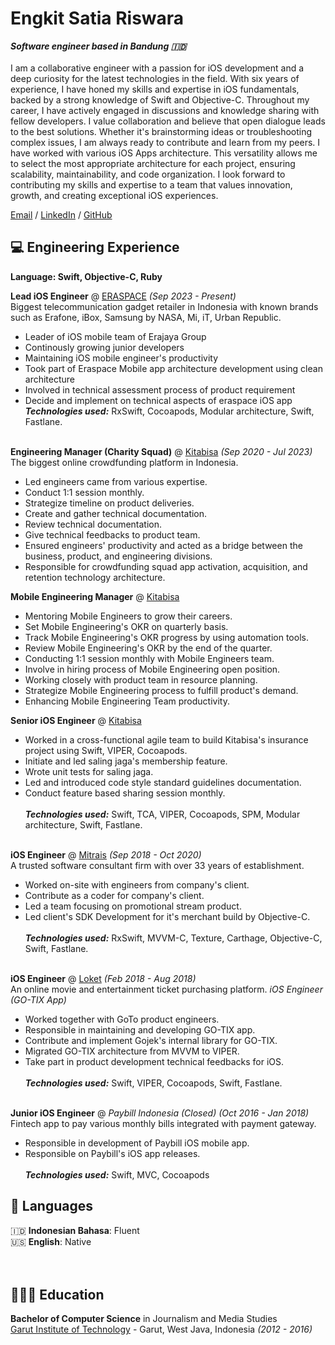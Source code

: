 # Engkit Satia Riswara

**_Software engineer based in Bandung 🇮🇩_** <br><br>
I am a collaborative engineer with a passion for iOS
development and a deep curiosity for the latest
technologies in the field. With six years of experience,
I have honed my skills and expertise in iOS
fundamentals, backed by a strong knowledge of Swift
and Objective-C.
Throughout my career, I have actively engaged in
discussions and knowledge sharing with fellow
developers. I value collaboration and believe that open
dialogue leads to the best solutions. Whether it's
brainstorming ideas or troubleshooting complex
issues, I am always ready to contribute and learn from
my peers.
I have worked with various iOS Apps architecture. This
versatility allows me to select the most appropriate
architecture for each project, ensuring scalability,
maintainability, and code organization.
I look forward to contributing my skills and expertise
to a team that values innovation, growth, and creating
exceptional iOS experiences.

[Email](mailto:engkidsr@gmail.com) / [LinkedIn](https://www.linkedin.com/in/engkit-satia-riswara-11a669131/) / [GitHub](https://github.com/engkid/)

## 💻 Engineering Experience
**Language: Swift, Objective-C, Ruby**

**Lead iOS Engineer** @ [ERASPACE](https://apps.apple.com/id/app/eraspace/id1534301787) _(Sep 2023 - Present)_ <br>
Biggest telecommunication gadget retailer in Indonesia with known brands such as Erafone, iBox, Samsung by NASA, Mi, iT, Urban Republic.
  - Leader of iOS mobile team of Erajaya Group
  - Continously growing junior developers
  - Maintaining iOS mobile engineer's productivity
  - Took part of Eraspace Mobile app architecture development using clean architecture
  - Involved in technical assessment process of product requirement
  - Decide and implement on technical aspects of eraspace iOS app <br>
**_Technologies used:_** RxSwift, Cocoapods, Modular architecture, Swift, Fastlane.
<br><br>

**Engineering Manager (Charity Squad)** @ [Kitabisa](https://apps.apple.com/id/app/kitabisa-donasi-zakat-wakaf/id1458307938) _(Sep 2020 - Jul 2023)_ <br>
The biggest online crowdfunding platform in Indonesia.
  - Led engineers came from various expertise.
  - Conduct 1:1 session monthly.
  - Strategize timeline on product deliveries.
  - Create and gather technical documentation.
  - Review technical documentation.
  - Give technical feedbacks to product team.
  - Ensured engineers' productivity and acted as a bridge between the business, product, and engineering divisions.
  - Responsible for crowdfunding squad app activation, acquisition, and retention technology architecture.

  **Mobile Engineering Manager** @ [Kitabisa](https://apps.apple.com/id/app/kitabisa-donasi-zakat-wakaf/id1458307938) <br>
  - Mentoring Mobile Engineers to grow their careers.
  - Set Mobile Engineering's OKR on quarterly basis.
  - Track Mobile Engineering's OKR progress by using automation tools.
  - Review Mobile Engineering's OKR by the end of the quarter.
  - Conducting 1:1 session monthly with Mobile Engineers team.
  - Involve in hiring process of Mobile Engineering open position.
  - Working closely with product team in resource planning.
  - Strategize Mobile Engineering process to fulfill product's demand.
  - Enhancing Mobile Engineering Team productivity.
  
  **Senior iOS Engineer** @ [Kitabisa](https://apps.apple.com/id/app/kitabisa-donasi-zakat-wakaf/id1458307938) <br>
  - Worked in a cross-functional agile team to build Kitabisa's insurance project using Swift, VIPER, Cocoapods.
  - Initiate and led saling jaga's membership feature.
  - Wrote unit tests for saling jaga.
  - Led and introduced code style standard guidelines documentation.
  - Conduct feature based sharing session monthly. <br><br>
**_Technologies used:_** Swift, TCA, VIPER, Cocoapods, SPM, Modular architecture, Swift, Fastlane.
  <br><br>

**iOS Engineer** @ [Mitrais](https://www.mitrais.com/) _(Sep 2018 - Oct 2020)_ <br>
A trusted software consultant firm with over 33 years of establishment.
  - Worked on-site with engineers from company's client.
  - Contribute as a coder for company's client.
  - Led a team focusing on promotional stream product.
  - Led client's SDK Development for it's merchant build by Objective-C. <br><br>
**_Technologies used:_** RxSwift, MVVM-C, Texture, Carthage, Objective-C, Swift, Fastlane.
  <br><br>

**iOS Engineer** @ [Loket](https://apps.apple.com/id/app/loket-x/id6470000434) _(Feb 2018 - Aug 2018)_ <br>
An online movie and entertainment ticket purchasing platform.
_iOS Engineer (GO-TIX App)_
  - Worked together with GoTo product engineers.
  - Responsible in maintaining and developing GO-TIX app.
  - Contribute and implement Gojek's internal library for GO-TIX.
  - Migrated GO-TIX architecture from MVVM to VIPER.
  - Take part in product development technical feedbacks for iOS. <br><br>
**_Technologies used:_** Swift, VIPER, Cocoapods, Swift, Fastlane.
<br><br>
    
**Junior iOS Engineer** @ _Paybill Indonesia (Closed)_ _(Oct 2016 - Jan 2018)_ <br>
Fintech app to pay various monthly bills integrated with payment gateway.
  - Responsible in development of Paybill iOS mobile app.
  - Responsible on Paybill's iOS app releases. <br><br>
**_Technologies used:_** Swift, MVC, Cocoapods

## 💬 Languages

🇮🇩 **Indonesian Bahasa**: Fluent <br>
🇺🇸 **English**: Native <br>
<br><br>

## 👩🏼‍🎓 Education

**Bachelor of Computer Science** in Journalism and Media Studies<br>
[Garut Institute of Technology](itg.ac.id) - Garut, West Java, Indonesia _(2012 - 2016)_
